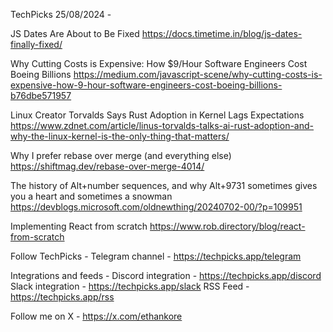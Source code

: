 TechPicks 25/08/2024 -

JS Dates Are About to Be Fixed
https://docs.timetime.in/blog/js-dates-finally-fixed/

Why Cutting Costs is Expensive: How $9/Hour Software Engineers Cost Boeing Billions
https://medium.com/javascript-scene/why-cutting-costs-is-expensive-how-9-hour-software-engineers-cost-boeing-billions-b76dbe571957

Linux Creator Torvalds Says Rust Adoption in Kernel Lags Expectations
https://www.zdnet.com/article/linus-torvalds-talks-ai-rust-adoption-and-why-the-linux-kernel-is-the-only-thing-that-matters/

Why I prefer rebase over merge (and everything else)
https://shiftmag.dev/rebase-over-merge-4014/

The history of Alt+number sequences, and why Alt+9731 sometimes gives you a heart and sometimes a snowman
https://devblogs.microsoft.com/oldnewthing/20240702-00/?p=109951

Implementing React from scratch
https://www.rob.directory/blog/react-from-scratch

Follow TechPicks -
Telegram channel - https://techpicks.app/telegram

Integrations and feeds -
Discord integration - https://techpicks.app/discord
Slack integration - https://techpicks.app/slack
RSS Feed - https://techpicks.app/rss

Follow me on X - https://x.com/ethankore